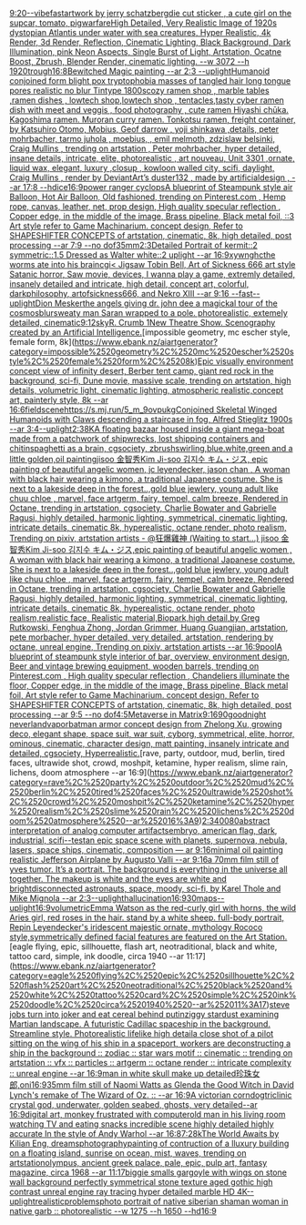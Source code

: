 [9:20](https://www.ebank.nz/aiartgenerator?category=9%3A20)[--vibefast](https://www.ebank.nz/aiartgenerator?category=--vibefast)[artwork by jerry schatzberg](https://www.ebank.nz/aiartgenerator?category=artwork%2520by%2520jerry%2520schatzberg)[die cut sticker , a cute girl on the sup](https://www.ebank.nz/aiartgenerator?category=die%2520cut%2520sticker%2520%2C%2520a%2520cute%2520girl%2520on%2520the%2520sup)[car, tomato, pig](https://www.ebank.nz/aiartgenerator?category=car%2C%2520tomato%2C%2520pig)[warfare](https://www.ebank.nz/aiartgenerator?category=warfare)[High Detailed, Very Realistic Image of 1920s dystopian Atlantis under water with sea creatures, Hyper Realistic, 4k Render, 3d Render, Reflection, Cinematic Lighting, Black Background, Dark Illumination, pink Neon Aspects, Single Burst of Light, Artstation, Ocatne Boost, Zbrush, Blender Render, cinematic lighting. --w 3072 --h 1920](https://www.ebank.nz/aiartgenerator?category=High%2520Detailed%2C%2520Very%2520Realistic%2520Image%2520of%25201920s%2520dystopian%2520Atlantis%2520under%2520water%2520with%2520sea%2520creatures%2C%2520Hyper%2520Realistic%2C%25204k%2520Render%2C%25203d%2520Render%2C%2520Reflection%2C%2520Cinematic%2520Lighting%2C%2520Black%2520Background%2C%2520Dark%2520Illumination%2C%2520pink%2520Neon%2520Aspects%2C%2520Single%2520Burst%2520of%2520Light%2C%2520Artstation%2C%2520Ocatne%2520Boost%2C%2520Zbrush%2C%2520Blender%2520Render%2C%2520cinematic%2520lighting.%2520--w%25203072%2520--h%25201920)[](https://www.ebank.nz/aiartgenerator?category=)[trough](https://www.ebank.nz/aiartgenerator?category=trough)[16:8](https://www.ebank.nz/aiartgenerator?category=16%3A8)[Bewitched Magic painting --ar 2:3 --uplight](https://www.ebank.nz/aiartgenerator?category=Bewitched%2520Magic%2520painting%2520--ar%25202%3A3%2520--uplight)[Humanoid conjoined form blight pox tryptophobia masses of tangled hair long tongue pores realistic no blur  Tintype 1800s](https://www.ebank.nz/aiartgenerator?category=Humanoid%2520conjoined%2520form%2520blight%2520pox%2520tryptophobia%2520masses%2520of%2520tangled%2520hair%2520long%2520tongue%2520pores%2520realistic%2520no%2520blur%2520%2520Tintype%25201800s)[cozy ramen shop , marble tables ,ramen dishes , lowtech shop,lowtech shop , tentacles,tasty cyber ramen dish with meet and veggis , food photography , cute ramen  Hiyashi chūka. Kagoshima ramen. Muroran curry ramen. Tonkotsu ramen, freight container, by Katsuhiro Otomo, Mobius, Geof darrow , yoji shinkawa ,details, peter mohrbacher, tarmo juhola , moebius, , emil melmoth, zdzislaw belsinki, Craig Mullins , trending on artstation , Peter mohrbacher, hyper detailed, insane details, intricate, elite, photorealistic , art nouveau, Unit 3301 ,ornate, liquid wax, elegant, luxury ,closup , kowloon walled city, scifi, daylight, Craig Mullins , render by DeviantArt’s duster132 , made by artificialdesign , --ar 17:8 --hd](https://www.ebank.nz/aiartgenerator?category=cozy%2520ramen%2520shop%2520%2C%2520marble%2520tables%2520%2Cramen%2520dishes%2520%2C%2520lowtech%2520shop%2Clowtech%2520shop%2520%2C%2520tentacles%2Ctasty%2520cyber%2520ramen%2520dish%2520with%2520meet%2520and%2520veggis%2520%2C%2520food%2520photography%2520%2C%2520cute%2520ramen%2520%2520Hiyashi%2520ch%C5%ABka.%2520Kagoshima%2520ramen.%2520Muroran%2520curry%2520ramen.%2520Tonkotsu%2520ramen%2C%2520freight%2520container%2C%2520by%2520Katsuhiro%2520Otomo%2C%2520Mobius%2C%2520Geof%2520darrow%2520%2C%2520yoji%2520shinkawa%2520%2Cdetails%2C%2520peter%2520mohrbacher%2C%2520tarmo%2520juhola%2520%2C%2520moebius%2C%2520%2C%2520emil%2520melmoth%2C%2520zdzislaw%2520belsinki%2C%2520Craig%2520Mullins%2520%2C%2520trending%2520on%2520artstation%2520%2C%2520Peter%2520mohrbacher%2C%2520hyper%2520detailed%2C%2520insane%2520details%2C%2520intricate%2C%2520elite%2C%2520photorealistic%2520%2C%2520art%2520nouveau%2C%2520Unit%25203301%2520%2Cornate%2C%2520liquid%2520wax%2C%2520elegant%2C%2520luxury%2520%2Cclosup%2520%2C%2520kowloon%2520walled%2520city%2C%2520scifi%2C%2520daylight%2C%2520Craig%2520Mullins%2520%2C%2520render%2520by%2520DeviantArt%E2%80%99s%2520duster132%2520%2C%2520made%2520by%2520artificialdesign%2520%2C%2520--ar%252017%3A8%2520--hd)[ice](https://www.ebank.nz/aiartgenerator?category=ice)[16:9](https://www.ebank.nz/aiartgenerator?category=16%3A9)[power ranger cyclops](https://www.ebank.nz/aiartgenerator?category=power%2520ranger%2520cyclops)[A blueprint of Steampunk style air Balloon,  Hot Air Balloon, Old fashioned, trending on Pinterest.com  , Hemp rope, canvas, leather, net, prop design, High quality specular reflection , Copper  edge, in the middle of the image, Brass pipeline,  Black metal foil,  ::3  Art style refer to Game Machinarium.  concept design, Refer to SHAPESHIFTER CONCEPTS  of artstation, cinematic,  8k, high detailed,  post processing    --ar 7:9   --no dof](https://www.ebank.nz/aiartgenerator?category=A%2520blueprint%2520of%2520Steampunk%2520style%2520air%2520Balloon%2C%2520%2520Hot%2520Air%2520Balloon%2C%2520Old%2520fashioned%2C%2520trending%2520on%2520Pinterest.com%2520%2520%2C%2520Hemp%2520rope%2C%2520canvas%2C%2520leather%2C%2520net%2C%2520prop%2520design%2C%2520High%2520quality%2520specular%2520reflection%2520%2C%2520Copper%2520%2520edge%2C%2520in%2520the%2520middle%2520of%2520the%2520image%2C%2520Brass%2520pipeline%2C%2520%2520Black%2520metal%2520foil%2C%2520%2520%3A%3A3%2520%2520Art%2520style%2520refer%2520to%2520Game%2520Machinarium.%2520%2520concept%2520design%2C%2520Refer%2520to%2520SHAPESHIFTER%2520CONCEPTS%2520%2520of%2520artstation%2C%2520cinematic%2C%2520%25208k%2C%2520high%2520detailed%2C%2520%2520post%2520processing%2520%2520%2520%2520--ar%25207%3A9%2520%2520%2520--no%2520dof)[35mm](https://www.ebank.nz/aiartgenerator?category=35mm)[2:3](https://www.ebank.nz/aiartgenerator?category=2%3A3)[Detailed Portrait of kermit::2 symmetric::1.5 Dressed as Walter white::2 uplight --ar 16:9](https://www.ebank.nz/aiartgenerator?category=Detailed%2520Portrait%2520of%2520kermit%3A%3A2%2520symmetric%3A%3A1.5%2520Dressed%2520as%2520Walter%2520white%3A%3A2%2520uplight%2520--ar%252016%3A9)[xywnghc](https://www.ebank.nz/aiartgenerator?category=xywnghc)[the worms ate into his brain](https://www.ebank.nz/aiartgenerator?category=the%2520worms%2520ate%2520into%2520his%2520brain)[cgi](https://www.ebank.nz/aiartgenerator?category=cgi)[< Jigsaw Tobin Bell, Art of Sickness 666 art style Satanic horror, Saw movie, devices, I wanna play a game, extremly detailed, insanely detailed and intricate, high detail, concept art, colorful, darkphilosophy, artofsickness666, and Nekro XIII --ar 9:16 --fast](https://www.ebank.nz/aiartgenerator?category=%3C%2520Jigsaw%2520Tobin%2520Bell%2C%2520Art%2520of%2520Sickness%2520666%2520art%2520style%2520Satanic%2520horror%2C%2520Saw%2520movie%2C%2520devices%2C%2520I%2520wanna%2520play%2520a%2520game%2C%2520extremly%2520detailed%2C%2520insanely%2520detailed%2520and%2520intricate%2C%2520high%2520detail%2C%2520concept%2520art%2C%2520colorful%2C%2520darkphilosophy%2C%2520artofsickness666%2C%2520and%2520Nekro%2520XIII%2520--ar%25209%3A16%2520--fast)[--uplight](https://www.ebank.nz/aiartgenerator?category=--uplight)[Dion Mesker](https://www.ebank.nz/aiartgenerator?category=Dion%2520Mesker)[the angels giving dr. john dee a magickal tour of the cosmos](https://www.ebank.nz/aiartgenerator?category=the%2520angels%2520giving%2520dr.%2520john%2520dee%2520a%2520magickal%2520tour%2520of%2520the%2520cosmos)[blur](https://www.ebank.nz/aiartgenerator?category=blur)[sweaty man Saran wrapped to a pole. photorealistic, extemely detailed, cinematic](https://www.ebank.nz/aiartgenerator?category=sweaty%2520man%2520Saran%2520wrapped%2520to%2520a%2520pole.%2520photorealistic%2C%2520extemely%2520detailed%2C%2520cinematic)[9:12](https://www.ebank.nz/aiartgenerator?category=9%3A12)[sky](https://www.ebank.nz/aiartgenerator?category=sky)[R. Crumb ](https://www.ebank.nz/aiartgenerator?category=R.%2520Crumb%2520)[1](https://www.ebank.nz/aiartgenerator?category=1)[New Theatre Show. Scenography created by an Artificial Intelligence.](https://www.ebank.nz/aiartgenerator?category=New%2520Theatre%2520Show.%2520Scenography%2520created%2520by%2520an%2520Artificial%2520Intelligence.)[impossible geometry, mc escher style, female form, 8k](https://www.ebank.nz/aiartgenerator?category=impossible%2520geometry%2C%2520mc%2520escher%2520style%2C%2520female%2520form%2C%25208k)[Epic visually environment concept view of  infinity desert, Berber tent camp, giant red rock in the background, sci-fi, Dune movie, massive scale, trending on artstation, high details, volumetric light, cinematic lighting, atmospheric realistic,concept art, painterly style, 8k --ar 16:6](https://www.ebank.nz/aiartgenerator?category=Epic%2520visually%2520environment%2520concept%2520view%2520of%2520%2520infinity%2520desert%2C%2520Berber%2520tent%2520camp%2C%2520giant%2520red%2520rock%2520in%2520the%2520background%2C%2520sci-fi%2C%2520Dune%2520movie%2C%2520massive%2520scale%2C%2520trending%2520on%2520artstation%2C%2520high%2520details%2C%2520volumetric%2520light%2C%2520cinematic%2520lighting%2C%2520atmospheric%2520realistic%2Cconcept%2520art%2C%2520painterly%2520style%2C%25208k%2520--ar%252016%3A6)[field](https://www.ebank.nz/aiartgenerator?category=field)[scene](https://www.ebank.nz/aiartgenerator?category=scene)[<https://s.mj.run/5_m_9ovpukg>](https://www.ebank.nz/aiartgenerator?category=%3Chttps%3A//s.mj.run/5_m_9ovpukg%3E)[Conjoined Skeletal Winged Humanoids with Claws descending a staircase in fog, Alfred Stieglitz 1900s --ar 3:4](https://www.ebank.nz/aiartgenerator?category=Conjoined%2520Skeletal%2520Winged%2520Humanoids%2520with%2520Claws%2520descending%2520a%2520staircase%2520in%2520fog%2C%2520Alfred%2520Stieglitz%25201900s%2520--ar%25203%3A4)[--uplight](https://www.ebank.nz/aiartgenerator?category=--uplight)[2:3](https://www.ebank.nz/aiartgenerator?category=2%3A3)[8K](https://www.ebank.nz/aiartgenerator?category=8K)[A floating bazaar housed inside a giant mega-boat made from a patchwork of shipwrecks, lost shipping containers and chitin](https://www.ebank.nz/aiartgenerator?category=A%2520floating%2520bazaar%2520housed%2520inside%2520a%2520giant%2520mega-boat%2520made%2520from%2520a%2520patchwork%2520of%2520shipwrecks%2C%2520lost%2520shipping%2520containers%2520and%2520chitin)[spaghetti as a brain, cgsociety, zbrush](https://www.ebank.nz/aiartgenerator?category=spaghetti%2520as%2520a%2520brain%2C%2520cgsociety%2C%2520zbrush)[swirling,blue.white,green and a little golden,oil painting](https://www.ebank.nz/aiartgenerator?category=swirling%2Cblue.white%2Cgreen%2520and%2520a%2520little%2520golden%2Coil%2520painting)[jisoo 金智秀Kim Ji-soo 김지수 キム・ジス, epic painting of beautiful angelic women, jc leyendecker, jason chan , A woman with black hair wearing a kimono, a traditional Japanese costume. She is next to a lakeside deep in the forest..,gold blue jewlery, young adult like chuu chloe , marvel, face artgerm, fairy, tempel, calm breeze, Rendered in Octane, trending in artstation, cgsociety, Charlie Bowater and Gabrielle Ragusi, highly detailed, harmonic lighting, symmetrical, cinematic lighting, intricate details, cinematic 8k, hyperealistic, octane render, photo realism, Trending on pixiv, artstation artists - @狂爆雞神 (Waiting to start...) jisoo 金智秀Kim Ji-soo 김지수 キム・ジス,epic painting of beautiful angelic women , A woman with black hair wearing a kimono, a traditional Japanese costume. She is next to a lakeside deep in the forest..,gold blue jewlery, young adult like chuu chloe , marvel, face artgerm, fairy, tempel, calm breeze, Rendered in Octane, trending in artstation, cgsociety, Charlie Bowater and Gabrielle Ragusi, highly detailed, harmonic lighting, symmetrical, cinematic lighting, intricate details, cinematic 8k, hyperealistic, octane render, photo realism,realistic face, Realistic material,Biopark,high detail,by Greg Rutkowski, Fenghua Zhong, Jordan Grimmer, Huang Guangjian, artstation, pete morbacher, hyper detailed, very detailed, artstation, rendering by octane, unreal engine, Trending on pixiv, artstation artists --ar 16:9](https://www.ebank.nz/aiartgenerator?category=jisoo%2520%E9%87%91%E6%99%BA%E7%A7%80Kim%2520Ji-soo%2520%EA%B9%80%EC%A7%80%EC%88%98%2520%E3%82%AD%E3%83%A0%E3%83%BB%E3%82%B8%E3%82%B9%2C%2520epic%2520painting%2520of%2520beautiful%2520angelic%2520women%2C%2520jc%2520leyendecker%2C%2520jason%2520chan%2520%2C%2520A%2520woman%2520with%2520black%2520hair%2520wearing%2520a%2520kimono%2C%2520a%2520traditional%2520Japanese%2520costume.%2520She%2520is%2520next%2520to%2520a%2520lakeside%2520deep%2520in%2520the%2520forest..%2Cgold%2520blue%2520jewlery%2C%2520young%2520adult%2520like%2520chuu%2520chloe%2520%2C%2520marvel%2C%2520face%2520artgerm%2C%2520fairy%2C%2520tempel%2C%2520calm%2520breeze%2C%2520Rendered%2520in%2520Octane%2C%2520trending%2520in%2520artstation%2C%2520cgsociety%2C%2520Charlie%2520Bowater%2520and%2520Gabrielle%2520Ragusi%2C%2520highly%2520detailed%2C%2520harmonic%2520lighting%2C%2520symmetrical%2C%2520cinematic%2520lighting%2C%2520intricate%2520details%2C%2520cinematic%25208k%2C%2520hyperealistic%2C%2520octane%2520render%2C%2520photo%2520realism%2C%2520Trending%2520on%2520pixiv%2C%2520artstation%2520artists%2520-%2520%40%E7%8B%82%E7%88%86%E9%9B%9E%E7%A5%9E%2520%28Waiting%2520to%2520start...%29%2520jisoo%2520%E9%87%91%E6%99%BA%E7%A7%80Kim%2520Ji-soo%2520%EA%B9%80%EC%A7%80%EC%88%98%2520%E3%82%AD%E3%83%A0%E3%83%BB%E3%82%B8%E3%82%B9%2Cepic%2520painting%2520of%2520beautiful%2520angelic%2520women%2520%2C%2520A%2520woman%2520with%2520black%2520hair%2520wearing%2520a%2520kimono%2C%2520a%2520traditional%2520Japanese%2520costume.%2520She%2520is%2520next%2520to%2520a%2520lakeside%2520deep%2520in%2520the%2520forest..%2Cgold%2520blue%2520jewlery%2C%2520young%2520adult%2520like%2520chuu%2520chloe%2520%2C%2520marvel%2C%2520face%2520artgerm%2C%2520fairy%2C%2520tempel%2C%2520calm%2520breeze%2C%2520Rendered%2520in%2520Octane%2C%2520trending%2520in%2520artstation%2C%2520cgsociety%2C%2520Charlie%2520Bowater%2520and%2520Gabrielle%2520Ragusi%2C%2520highly%2520detailed%2C%2520harmonic%2520lighting%2C%2520symmetrical%2C%2520cinematic%2520lighting%2C%2520intricate%2520details%2C%2520cinematic%25208k%2C%2520hyperealistic%2C%2520octane%2520render%2C%2520photo%2520realism%2Crealistic%2520face%2C%2520Realistic%2520material%2CBiopark%2Chigh%2520detail%2Cby%2520Greg%2520Rutkowski%2C%2520Fenghua%2520Zhong%2C%2520Jordan%2520Grimmer%2C%2520Huang%2520Guangjian%2C%2520artstation%2C%2520pete%2520morbacher%2C%2520hyper%2520detailed%2C%2520very%2520detailed%2C%2520artstation%2C%2520rendering%2520by%2520octane%2C%2520unreal%2520engine%2C%2520Trending%2520on%2520pixiv%2C%2520artstation%2520artists%2520--ar%252016%3A9)[pool](https://www.ebank.nz/aiartgenerator?category=pool)[A blueprint of steampunk style interior of bar,  overview, environment  design,  Beer and vintage brewing equipment, wooden barrels,  trending on Pinterest.com  , High quality specular reflection ,  Chandeliers illuminate the floor, Copper  edge, in the middle of the image, Brass pipeline,  Black metal foil,  Art style refer to Game Machinarium.  concept design, Refer to SHAPESHIFTER CONCEPTS  of artstation, cinematic,  8k, high detailed,  post processing    --ar 9:5   --no dof](https://www.ebank.nz/aiartgenerator?category=A%2520blueprint%2520of%2520steampunk%2520style%2520interior%2520of%2520bar%2C%2520%2520overview%2C%2520environment%2520%2520design%2C%2520%2520Beer%2520and%2520vintage%2520brewing%2520equipment%2C%2520wooden%2520barrels%2C%2520%2520trending%2520on%2520Pinterest.com%2520%2520%2C%2520High%2520quality%2520specular%2520reflection%2520%2C%2520%2520Chandeliers%2520illuminate%2520the%2520floor%2C%2520Copper%2520%2520edge%2C%2520in%2520the%2520middle%2520of%2520the%2520image%2C%2520Brass%2520pipeline%2C%2520%2520Black%2520metal%2520foil%2C%2520%2520Art%2520style%2520refer%2520to%2520Game%2520Machinarium.%2520%2520concept%2520design%2C%2520Refer%2520to%2520SHAPESHIFTER%2520CONCEPTS%2520%2520of%2520artstation%2C%2520cinematic%2C%2520%25208k%2C%2520high%2520detailed%2C%2520%2520post%2520processing%2520%2520%2520%2520--ar%25209%3A5%2520%2520%2520--no%2520dof)[4:5](https://www.ebank.nz/aiartgenerator?category=4%3A5)[Metaverse in Matrix](https://www.ebank.nz/aiartgenerator?category=Metaverse%2520in%2520Matrix)[9:16](https://www.ebank.nz/aiartgenerator?category=9%3A16)[90](https://www.ebank.nz/aiartgenerator?category=90)[goodnight neverland](https://www.ebank.nz/aiartgenerator?category=goodnight%2520neverland)[vapor](https://www.ebank.nz/aiartgenerator?category=vapor)[batman armor concept design from Zhelong Xu, growing deco, elegant shape, space suit, war suit, cyborg, symmetrical, elite, horror, ominous, cinematic, character design, matt painting, insanely intricate and detailed, cgsociety, Hyperrealistic.](https://www.ebank.nz/aiartgenerator?category=batman%2520armor%2520concept%2520design%2520from%2520Zhelong%2520Xu%2C%2520growing%2520deco%2C%2520elegant%2520shape%2C%2520space%2520suit%2C%2520war%2520suit%2C%2520cyborg%2C%2520symmetrical%2C%2520elite%2C%2520horror%2C%2520ominous%2C%2520cinematic%2C%2520character%2520design%2C%2520matt%2520painting%2C%2520insanely%2520intricate%2520and%2520detailed%2C%2520cgsociety%2C%2520Hyperrealistic.)[rave, party, outdoor, mud, berlin, tired faces, ultrawide shot, crowd, moshpit, ketamine, hyper realism, slime rain, lichens, doom atmosphere --ar 16:9](https://www.ebank.nz/aiartgenerator?category=rave%2C%2520party%2C%2520outdoor%2C%2520mud%2C%2520berlin%2C%2520tired%2520faces%2C%2520ultrawide%2520shot%2C%2520crowd%2C%2520moshpit%2C%2520ketamine%2C%2520hyper%2520realism%2C%2520slime%2520rain%2C%2520lichens%2C%2520doom%2520atmosphere%2520--ar%252016%3A9)[2:3](https://www.ebank.nz/aiartgenerator?category=2%3A3)[400](https://www.ebank.nz/aiartgenerator?category=400)[80](https://www.ebank.nz/aiartgenerator?category=80)[abstract interpretation of analog computer artifacts](https://www.ebank.nz/aiartgenerator?category=abstract%2520interpretation%2520of%2520analog%2520computer%2520artifacts)[embryo, american flag, dark, industrial, scifi](https://www.ebank.nz/aiartgenerator?category=embryo%2C%2520american%2520flag%2C%2520dark%2C%2520industrial%2C%2520scifi)[--test](https://www.ebank.nz/aiartgenerator?category=--test)[an epic space scene with planets, supernova, nebula, lasers, space ships, cinematic, composition — ar 9:16](https://www.ebank.nz/aiartgenerator?category=an%2520epic%2520space%2520scene%2520with%2520planets%2C%2520supernova%2C%2520nebula%2C%2520lasers%2C%2520space%2520ships%2C%2520cinematic%2C%2520composition%2520%E2%80%94%2520ar%25209%3A16)[minimal oil painting realistic Jefferson Airplane by Augusto Valli --ar 9:16](https://www.ebank.nz/aiartgenerator?category=minimal%2520oil%2520painting%2520realistic%2520Jefferson%2520Airplane%2520by%2520Augusto%2520Valli%2520--ar%25209%3A16)[a 70mm film still of yves tumor. It’s a portrait. The background is everything in the universe all together. The makeup is white and the eyes are white and bright](https://www.ebank.nz/aiartgenerator?category=a%252070mm%2520film%2520still%2520of%2520yves%2520tumor.%2520It%E2%80%99s%2520a%2520portrait.%2520The%2520background%2520is%2520everything%2520in%2520the%2520universe%2520all%2520together.%2520The%2520makeup%2520is%2520white%2520and%2520the%2520eyes%2520are%2520white%2520and%2520bright)[disconnected astronauts, space, moody, sci-fi, by Karel Thole and Mike Mignola --ar 2:3](https://www.ebank.nz/aiartgenerator?category=disconnected%2520astronauts%2C%2520space%2C%2520moody%2C%2520sci-fi%2C%2520by%2520Karel%2520Thole%2520and%2520Mike%2520Mignola%2520--ar%25202%3A3)[--uplight](https://www.ebank.nz/aiartgenerator?category=--uplight)[hallucination](https://www.ebank.nz/aiartgenerator?category=hallucination)[16:9](https://www.ebank.nz/aiartgenerator?category=16%3A9)[30](https://www.ebank.nz/aiartgenerator?category=30)[maps](https://www.ebank.nz/aiartgenerator?category=maps)[--uplight](https://www.ebank.nz/aiartgenerator?category=--uplight)[16:9](https://www.ebank.nz/aiartgenerator?category=16%3A9)[volumetric](https://www.ebank.nz/aiartgenerator?category=volumetric)[Emma Watson as the red-curly girl with horns, the wild Aries girl, red roses in the hair. stand by a white sheep. full-body portrait, Repin Leyendecker's iridescent majestic ornate, mythology Rococo style,symmetrically defined facial features are featured on the Art Station.](https://www.ebank.nz/aiartgenerator?category=Emma%2520Watson%2520as%2520the%2520red-curly%2520girl%2520with%2520horns%2C%2520the%2520wild%2520Aries%2520girl%2C%2520red%2520roses%2520in%2520the%2520hair.%2520stand%2520by%2520a%2520white%2520sheep.%2520full-body%2520portrait%2C%2520Repin%2520Leyendecker%27s%2520iridescent%2520majestic%2520ornate%2C%2520mythology%2520Rococo%2520style%2Csymmetrically%2520defined%2520facial%2520features%2520are%2520featured%2520on%2520the%2520Art%2520Station.)[eagle flying, epic, sillhouette, flash art, neotraditional, black and white, tattoo card, simple, ink doodle, circa 1940 --ar 11:17](https://www.ebank.nz/aiartgenerator?category=eagle%2520flying%2C%2520epic%2C%2520sillhouette%2C%2520flash%2520art%2C%2520neotraditional%2C%2520black%2520and%2520white%2C%2520tattoo%2520card%2C%2520simple%2C%2520ink%2520doodle%2C%2520circa%25201940%2520--ar%252011%3A17)[steve jobs turn into joker and eat cereal behind putin](https://www.ebank.nz/aiartgenerator?category=steve%2520jobs%2520turn%2520into%2520joker%2520and%2520eat%2520cereal%2520behind%2520putin)[ziggy stardust examining Martian landscape. A futuristic Cadillac spaceship in the background. Streamline style. Photorealistic lifelike high detail](https://www.ebank.nz/aiartgenerator?category=ziggy%2520stardust%2520examining%2520Martian%2520landscape.%2520A%2520futuristic%2520Cadillac%2520spaceship%2520in%2520the%2520background.%2520Streamline%2520style.%2520Photorealistic%2520lifelike%2520high%2520detail)[a close shot of a pilot sitting on the wing of his ship in a spaceport, workers are deconstructing a ship in the background :: zodiac :: star wars motif :: cinematic :: trending on artstation :: vfx :: particles :: artgerm :: octane render :: intricate complexity :: unreal engine --ar 16:9](https://www.ebank.nz/aiartgenerator?category=a%2520close%2520shot%2520of%2520a%2520pilot%2520sitting%2520on%2520the%2520wing%2520of%2520his%2520ship%2520in%2520a%2520spaceport%2C%2520workers%2520are%2520deconstructing%2520a%2520ship%2520in%2520the%2520background%2520%3A%3A%2520zodiac%2520%3A%3A%2520star%2520wars%2520motif%2520%3A%3A%2520cinematic%2520%3A%3A%2520trending%2520on%2520artstation%2520%3A%3A%2520vfx%2520%3A%3A%2520particles%2520%3A%3A%2520artgerm%2520%3A%3A%2520octane%2520render%2520%3A%3A%2520intricate%2520complexity%2520%3A%3A%2520unreal%2520engine%2520--ar%252016%3A9)[man in white skull make up detailed](https://www.ebank.nz/aiartgenerator?category=man%2520in%2520white%2520skull%2520make%2520up%2520detailed)[珍珠女郎,oni](https://www.ebank.nz/aiartgenerator?category=%E7%8F%8D%E7%8F%A0%E5%A5%B3%E9%83%8E%2Coni)[16:9](https://www.ebank.nz/aiartgenerator?category=16%3A9)[35mm film still of Naomi Watts as Glenda the Good Witch in David Lynch's remake of The Wizard of Oz. :: --ar 16:9](https://www.ebank.nz/aiartgenerator?category=35mm%2520film%2520still%2520of%2520Naomi%2520Watts%2520as%2520Glenda%2520the%2520Good%2520Witch%2520in%2520David%2520Lynch%27s%2520remake%2520of%2520The%2520Wizard%2520of%2520Oz.%2520%3A%3A%2520--ar%252016%3A9)[A victorian corndog](https://www.ebank.nz/aiartgenerator?category=A%2520victorian%2520corndog)[triclinic crystal god, underwater, golden seabed, ghosts, very detailed--ar 16:9](https://www.ebank.nz/aiartgenerator?category=triclinic%2520crystal%2520god%2C%2520underwater%2C%2520golden%2520seabed%2C%2520ghosts%2C%2520very%2520detailed--ar%252016%3A9)[digital art, monkey frustrated with computer](https://www.ebank.nz/aiartgenerator?category=digital%2520art%2C%2520monkey%2520frustrated%2520with%2520computer)[old man in his living room watching TV and eating snacks incredible scene highly detailed highly accurate In the style of Andy Warhol --ar 16:8](https://www.ebank.nz/aiartgenerator?category=old%2520man%2520in%2520his%2520living%2520room%2520watching%2520TV%2520and%2520eating%2520snacks%2520incredible%2520scene%2520highly%2520detailed%2520highly%2520accurate%2520In%2520the%2520style%2520of%2520Andy%2520Warhol%2520--ar%252016%3A8)[7:2](https://www.ebank.nz/aiartgenerator?category=7%3A2)[8k](https://www.ebank.nz/aiartgenerator?category=8k)[The World Awaits by Kilian Eng, dreams](https://www.ebank.nz/aiartgenerator?category=The%2520World%2520Awaits%2520by%2520Kilian%2520Eng%2C%2520dreams)[photography](https://www.ebank.nz/aiartgenerator?category=photography)[painting of contruction of a lluxury building  on a floating island, sunrise on ocean, mist, waves, trending on artstation](https://www.ebank.nz/aiartgenerator?category=painting%2520of%2520contruction%2520of%2520a%2520lluxury%2520building%2520%2520on%2520a%2520floating%2520island%2C%2520sunrise%2520on%2520ocean%2C%2520mist%2C%2520waves%2C%2520trending%2520on%2520artstation)[olympus, ancient greek palace, pale, epic, pulp art, fantasy magazine, circa 1968 --ar 11:17](https://www.ebank.nz/aiartgenerator?category=olympus%2C%2520ancient%2520greek%2520palace%2C%2520pale%2C%2520epic%2C%2520pulp%2520art%2C%2520fantasy%2520magazine%2C%2520circa%25201968%2520--ar%252011%3A17)[biggie smalls gargoyle with wings on stone wall background perfectly symmetrical stone texture aged gothic high contrast unreal engine ray tracing hyper detailed marble HD 4K](https://www.ebank.nz/aiartgenerator?category=biggie%2520smalls%2520gargoyle%2520with%2520wings%2520on%2520stone%2520wall%2520background%2520perfectly%2520symmetrical%2520stone%2520texture%2520aged%2520gothic%2520high%2520contrast%2520unreal%2520engine%2520ray%2520tracing%2520hyper%2520detailed%2520marble%2520HD%25204K)[--uplight](https://www.ebank.nz/aiartgenerator?category=--uplight)[realistic](https://www.ebank.nz/aiartgenerator?category=realistic)[problems](https://www.ebank.nz/aiartgenerator?category=problems)[photo portrait of native siberian shaman woman in native garb :: photorealistic --w 1275 --h 1650 --hd](https://www.ebank.nz/aiartgenerator?category=photo%2520portrait%2520of%2520native%2520siberian%2520shaman%2520woman%2520in%2520native%2520garb%2520%3A%3A%2520photorealistic%2520--w%25201275%2520--h%25201650%2520--hd)[16:9](https://www.ebank.nz/aiartgenerator?category=16%3A9)